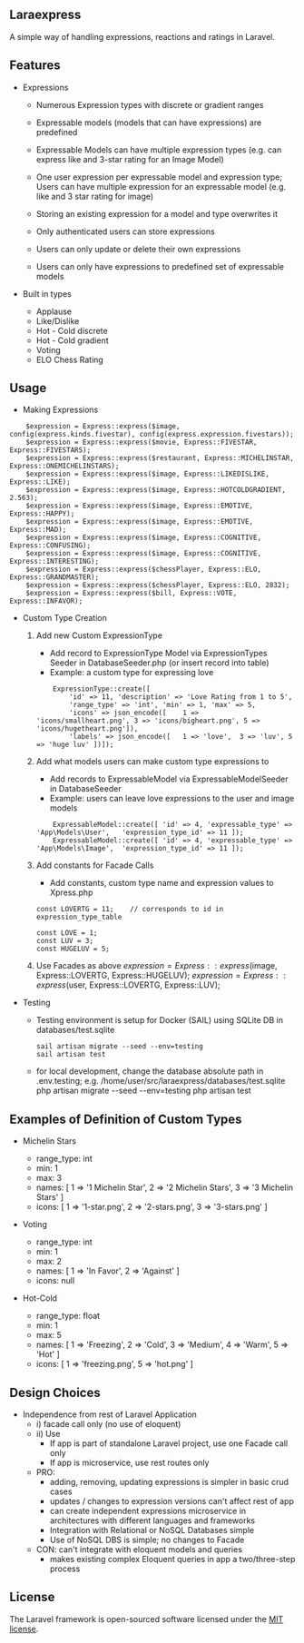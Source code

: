 ## Laraexpress

A simple way of handling expressions, reactions and ratings in Laravel.

## Features

- Expressions
    - Numerous Expression types with discrete or gradient ranges
    - Expressable models (models that can have expressions) are predefined
    - Expressable Models can have multiple expression types (e.g. can express like  and 3-star rating for an Image Model)
    - One user expression per expressable model and expression type; Users can have multiple expression for an expressable model (e.g. like and 3 star rating for image)
    - Storing an existing expression for a model and type overwrites it

    - Only authenticated users can store expressions
    - Users can only update or delete their own expressions
    - Users can only have expressions to predefined set of expressable models

- Built in types
    - Applause
    - Like/Dislike
    - Hot - Cold discrete
    - Hot - Cold gradient
    - Voting
    - ELO Chess Rating

## Usage
- Making Expressions

```
    $expression = Express::express($image, config(express.kinds.fivestar), config(express.expression.fivestars));
    $expression = Express::express($movie, Express::FIVESTAR, Express::FIVESTARS);
    $expression = Express::express($restaurant, Express::MICHELINSTAR, Express::ONEMICHELINSTARS);
    $expression = Express::express($image, Express::LIKEDISLIKE, Express::LIKE);
    $expression = Express::express($image, Express::HOTCOLDGRADIENT, 2.563);
    $expression = Express::express($image, Express::EMOTIVE, Express::HAPPY);
    $expression = Express::express($image, Express::EMOTIVE, Express::MAD);
    $expression = Express::express($image, Express::COGNITIVE, Express::CONFUSING);
    $expression = Express::express($image, Express::COGNITIVE, Express::INTERESTING);
    $expression = Express::express($chessPlayer, Express::ELO, Express::GRANDMASTER);
    $expression = Express::express($chessPlayer, Express::ELO, 2832);
    $expression = Express::express($bill, Express::VOTE, Express::INFAVOR);
```

- Custom Type Creation
    1. Add new Custom ExpressionType
        - Add record to ExpressionType Model via ExpressionTypes Seeder in DatabaseSeeder.php (or insert record into table)
        - Example: a custom type for expressing love
        ```
            ExpressionType::create([
                'id' => 11, 'description' => 'Love Rating from 1 to 5',
                'range_type' => 'int', 'min' => 1, 'max' => 5,
                'icons' => json_encode([    1 => 'icons/smallheart.png', 3 => 'icons/bigheart.png', 5 => 'icons/hugetheart.png']),
                'labels' => json_encode([   1 => 'love',  3 => 'luv', 5 => 'huge luv' ])]);
        ```

    2. Add what models users can make custom type expressions to
        - Add records to ExpressableModel via ExpressableModelSeeder in DatabaseSeeder
        - Example: users can leave love expressions to the user and image models
        ```
            ExpressableModel::create([ 'id' => 4, 'expressable_type' => 'App\Models\User',   'expression_type_id' => 11 ]);
            ExpressableModel::create([ 'id' => 4, 'expressable_type' => 'App\Models\Image',  'expression_type_id' => 11 ]);
        ```

    3. Add constants for Facade Calls
        - Add constants, custom type name and expression values to Xpress.php
        ```
        const LOVERTG = 11;    // corresponds to id in expression_type_table

        const LOVE = 1;
        const LUV = 3;
        const HUGELUV = 5;
        ```

    4. Use Facades as above
        $expression = Express::express($image, Express::LOVERTG, Express::HUGELUV);
        $expression = Express::express($user,  Express::LOVERTG, Express::LUV);

- Testing
    - Testing environment is setup for Docker (SAIL) using SQLite DB in databases/test.sqlite

        ```
        sail artisan migrate --seed --env=testing
        sail artisan test
        ```

    - for local development, change the database absolute path in .env.testing; e.g. /home/user/src/laraexpress/databases/test.sqlite
    php artisan migrate  --seed --env=testing
    php artisan test

## Examples of Definition of Custom Types

- Michelin Stars
    - range_type: int
    - min: 1
    - max: 3
    - names: [ 1 => '1 Michelin Star', 2 => '2 Michelin Stars', 3 => '3 Michelin Stars' ]
    - icons: [ 1 => '1-star.png', 2 => '2-stars.png', 3 => '3-stars.png' ]

- Voting
    - range_type: int
    - min: 1
    - max: 2
    - names: [ 1 => 'In Favor', 2 => 'Against' ]
    - icons: null

- Hot-Cold
    - range_type: float
    - min: 1
    - max: 5
    - names: [ 1 => 'Freezing', 2 => 'Cold', 3 => 'Medium', 4 => 'Warm', 5 => 'Hot' ]
    - icons: [ 1 => 'freezing.png', 5 => 'hot.png' ]

## Design Choices
- Independence from rest of Laravel Application
    - i) facade call only (no use of eloquent)
    - ii) Use
        - If app is part of standalone Laravel project, use one Facade call only
        - If app is microservice, use rest routes only
    - PRO:
        - adding, removing, updating expressions is simpler in basic crud cases
        - updates / changes to expression versions can't affect rest of app
        - can create independent expressions microservice in architectures with different languages and frameworks
        - Integration with Relational or NoSQL Databases simple
        - Use of NoSQL DBS is simple; no changes to Facade
    - CON: can't integrate with eloquent models and queries
        - makes existing complex Eloquent queries in app a two/three-step process


## License

The Laravel framework is open-sourced software licensed under the [MIT license](https://opensource.org/licenses/MIT).
